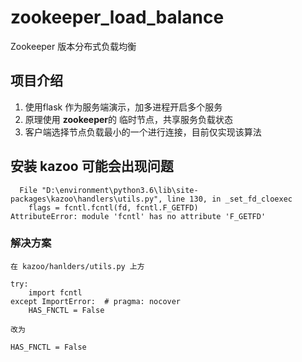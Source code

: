# zookeeper_load_balance
Zookeeper 版本分布式负载均衡

## 项目介绍

1. 使用flask 作为服务端演示，加多进程开启多个服务
2. 原理使用 **zookeeper**的 临时节点，共享服务负载状态
3. 客户端选择节点负载最小的一个进行连接，目前仅实现该算法

## 安装 kazoo 可能会出现问题

```
  File "D:\environment\python3.6\lib\site-packages\kazoo\handlers\utils.py", line 130, in _set_fd_cloexec
    flags = fcntl.fcntl(fd, fcntl.F_GETFD)
AttributeError: module 'fcntl' has no attribute 'F_GETFD'

```

### 解决方案

```
在 kazoo/hanlders/utils.py 上方

try:
    import fcntl
except ImportError:  # pragma: nocover
    HAS_FNCTL = False

改为 

HAS_FNCTL = False
```